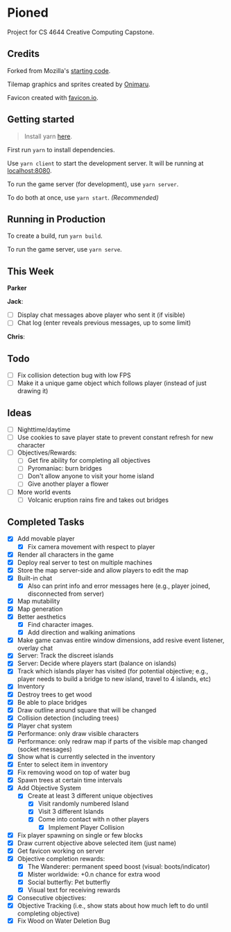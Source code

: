 # Pioned

Project for CS 4644 Creative Computing Capstone.

## Credits

Forked from Mozilla's [starting code](https://github.com/mozdevs/gamedev-js-tiles).

Tilemap graphics and sprites created by [Onimaru](https://onimaru.itch.io/green-valley-map-pack).

Favicon created with [favicon.io](https://favicon.io/).

## Getting started

> Install yarn [here](https://yarnpkg.com/en/docs/install).

First run `yarn` to install dependencies.

Use `yarn client` to start the development server. It will be running at [localhost:8080](http://localhost:8080/).

To run the game server (for development), use `yarn server`.

To do both at once, use `yarn start`. *(Recommended)*

## Running in Production

To create a build, run `yarn build`.

To run the game server, use `yarn serve`.

## This Week

**Parker**

**Jack**:
- [ ] Display chat messages above player who sent it (if visible)
- [ ] Chat log (enter reveals previous messages, up to some limit)

**Chris**:

## Todo
- [ ] Fix collision detection bug with low FPS
- [ ] Make it a unique game object which follows player (instead of just drawing it)

## Ideas
- [ ] Nighttime/daytime
- [ ] Use cookies to save player state to prevent constant refresh for new character
- [ ] Objectives/Rewards:
    - [ ] Get fire ability for completing all objectives
    - [ ] Pyromaniac: burn bridges
    - [ ] Don't allow anyone to visit your home island
    - [ ] Give another player a flower
- [ ] More world events
    - [ ] Volcanic eruption rains fire and takes out bridges

## Completed Tasks
- [x] Add movable player
    - [x] Fix camera movement with respect to player
- [x] Render all characters in the game
- [x] Deploy real server to test on multiple machines
- [x] Store the map server-side and allow players to edit the map
- [x] Built-in chat
    - [x] Also can print info and error messages here (e.g., player joined, disconnected from server)
- [x] Map mutability
- [x] Map generation
- [x] Better aesthetics
    - [x] Find character images.
    - [x] Add direction and walking animations
- [x] Make game canvas entire window dimensions, add resive event listener, overlay chat
- [x] Server: Track the discreet islands
- [x] Server: Decide where players start (balance on islands)
- [x] Track which islands player has visited (for potential objective; e.g., player needs to build a bridge to new island, travel to 4 islands, etc)
- [x] Inventory
- [x] Destroy trees to get wood
- [x] Be able to place bridges
- [x] Draw outline around square that will be changed
- [x] Collision detection (including trees)
- [x] Player chat system
- [x] Performance: only draw visible characters
- [x] Performance: only redraw map if parts of the visible map changed (socket messages)
- [x] Show what is currently selected in the inventory
- [x] Enter to select item in inventory
- [x] Fix removing wood on top of water bug
- [x] Spawn trees at certain time intervals
- [x] Add Objective System
    - [x] Create at least 3 different unique objectives
        - [x] Visit randomly numbered Island
        - [x] Visit 3 different Islands
        - [x] Come into contact with n other players
            - [x] Implement Player Collision
- [x] Fix player spawning on single or few blocks
- [x] Draw current objective above selected item (just name)
- [x] Get favicon working on server
- [x] Objective completion rewards:
    - [x] The Wanderer: permanent speed boost (visual: boots/indicator)
    - [x] Mister worldwide: +0.n chance for extra wood
    - [x] Social butterfly: Pet butterfly
    - [x] Visual text for receiving rewards
- [x] Consecutive objectives:
- [x] Objective Tracking (i.e., show stats about how much left to do until completing objective)
- [x] Fix Wood on Water Deletion Bug
